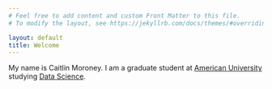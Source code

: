 ```yaml
---
# Feel free to add content and custom Front Matter to this file.
# To modify the layout, see https://jekyllrb.com/docs/themes/#overriding-theme-defaults

layout: default
title: Welcome
---
```


My name is Caitlin Moroney. I am a graduate student at [American University](https://www.american.edu/) studying [Data Science](https://www.american.edu/programs/shared/data-science/).